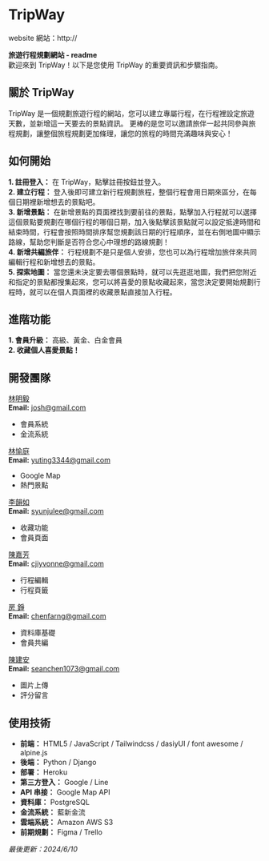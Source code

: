 # TripWay
website 網站：http://  

**旅遊行程規劃網站 - readme**  
歡迎來到 TripWay！以下是您使用 TripWay 的重要資訊和步驟指南。

## 關於 TripWay
TripWay 是一個規劃旅遊行程的網站，您可以建立專屬行程，在行程裡設定旅遊天數，並新增這一天要去的景點資訊。
更棒的是您可以邀請旅伴一起共同參與旅程規劃，讓整個旅程規劃更加條理，讓您的旅程的時間充滿趣味與安心！

## 如何開始
**1. 註冊登入：** 在 TripWay，點擊註冊按鈕並登入。  
**2. 建立行程：** 登入後即可建立新行程規劃旅程，整個行程會用日期來區分，在每個日期裡新增想去的景點吧。  
**3. 新增景點：** 在新增景點的頁面裡找到要前往的景點，點擊加入行程就可以選擇這個景點要規劃在哪個行程的哪個日期，加入後點擊該景點就可以設定抵達時間和結束時間，行程會按照時間排序幫您規劃該日期的行程順序，並在右側地圖中顯示路線，幫助您判斷是否符合您心中理想的路線規劃！  
**4. 新增共編旅伴：** 行程規劃不是只是個人安排，您也可以為行程增加旅伴來共同編輯行程和新增想去的景點。  
**5. 探索地圖：** 當您還未決定要去哪個景點時，就可以先逛逛地圖，我們把您附近和指定的景點都搜集起來，您可以將喜愛的景點收藏起來，當您決定要開始規劃行程時，就可以在個人頁面裡的收藏景點直接加入行程。  

## 進階功能
**1. 會員升級：** 高級、黃金、白金會員  
**2. 收藏個人喜愛景點！**

## 開發團隊
[林明毅](https://github.com/mingyi1223 "GitHub")  
**Email:** josh@gmail.com  
  - 會員系統  
  - 金流系統  

[林愉庭](https://github.com/yuting3344 "GitHub")  
**Email:** yuting3344@gmail.com  
  - Google Map  
  - 熱門景點  

[李韻如](https://github.com/syunjulee "GitHub")  
**Email:** syunjulee@gmail.com  
  - 收藏功能  
  - 會員頁面  

[陳嘉芳](https://github.com/FangFangss "GitHub")  
**Email:** cjiyvonne@gmail.com  
  - 行程編輯  
  - 行程頁籤  

[房 錚](https://github.com/FangFangss "GitHub")  
**Email:** chenfarng@gmail.com  
  - 資料庫基礎  
  - 會員共編  

[陳建安](https://github.com/FangFangss "GitHub")  
**Email:** seanchen1073@gmail.com  
  - 圖片上傳  
  - 評分留言  

## 使用技術
 - **前端：** HTML5 / JavaScript / Tailwindcss / dasiyUI / font awesome / alpine.js
 - **後端：** Python / Django
 - **部署：** Heroku
 - **第三方登入：** Google / Line
 - **API 串接：** Google Map API  
 - **資料庫：** PostgreSQL 
 - **金流系統：** 藍新金流
 - **雲端系統：** Amazon AWS S3
 - **前期規劃：** Figma / Trello


*最後更新：2024/6/10*